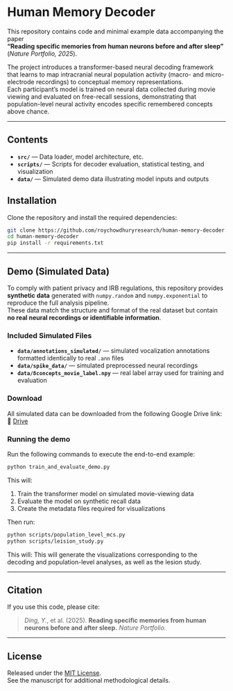 # Human Memory Decoder

This repository contains code and minimal example data accompanying the paper  
**“Reading specific memories from human neurons before and after sleep”** (*Nature Portfolio, 2025*).

The project introduces a transformer-based neural decoding framework that learns to map intracranial neural population activity (macro- and micro-electrode recordings) to conceptual memory representations.  
Each participant’s model is trained on neural data collected during movie viewing and evaluated on free-recall sessions, demonstrating that population-level neural activity encodes specific remembered concepts above chance.

---

## Contents
- **`src/`** — Data loader, model architecture, etc.
- **`scripts/`** — Scripts for decoder evaluation, statistical testing, and visualization  
- **`data/`** — Simulated demo data illustrating model inputs and outputs

## Installation
Clone the repository and install the required dependencies:
```bash
git clone https://github.com/roychowdhuryresearch/human-memory-decoder.git
cd human-memory-decoder
pip install -r requirements.txt
```

---

## Demo (Simulated Data)
To comply with patient privacy and IRB regulations, this repository provides **synthetic data** generated with `numpy.random` and `numpy.exponential` to reproduce the full analysis pipeline.  
These data match the structure and format of the real dataset but contain **no real neural recordings or identifiable information**.

### Included Simulated Files
- **`data/annotations_simulated/`** — simulated vocalization annotations formatted identically to real `.ann` files  
- **`data/spike_data/`** — simulated preprocessed neural recordings  
- **`data/8concepts_movie_label.npy`** — real label array used for training and evaluation  

### Download
All simulated data can be downloaded from the following Google Drive link: 🔗 [Drive](https://drive.google.com/drive/folders/10fumXuPgnnqy0GPoEdtVHGdQvKqYik04?usp=sharing)

### Running the demo
Run the following commands to execute the end-to-end example:
```bash
python train_and_evaluate_demo.py
```
This will:
1. Train the transformer model on simulated movie-viewing data
2. Evaluate the model on synthetic recall data
3. Create the metadata files required for visualizations

Then run:
```bash
python scripts/population_level_mcs.py
python scripts/leision_study.py
```
This will:
This will generate the visualizations corresponding to the decoding and population-level analyses, as well as the lesion study.


---

## Citation
If you use this code, please cite:  
> *Ding, Y.*, et al. (2025). **Reading specific memories from human neurons before and after sleep.** *Nature Portfolio.*

---

## License
Released under the [MIT License](LICENSE).  
See the manuscript for additional methodological details.
